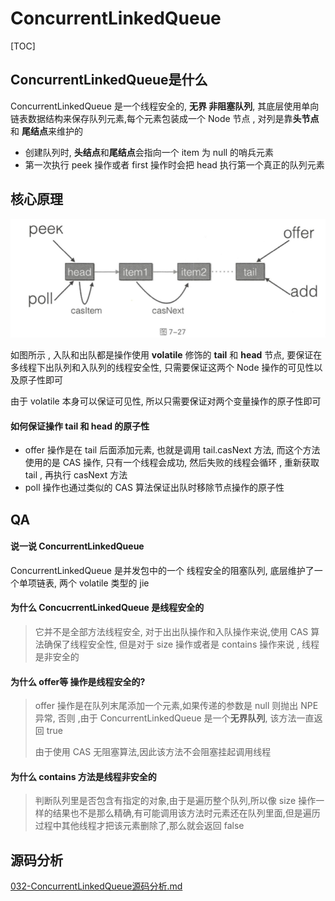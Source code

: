 # ConcurrentLinkedQueue

[TOC]

## ConcurrentLinkedQueue是什么

ConcurrentLinkedQueue 是一个线程安全的, **无界 非阻塞队列**, 其底层使用单向链表数据结构来保存队列元素,每个元素包装成一个 Node 节点 , 对列是靠**头节点** 和 **尾结点**来维护的 

- 创建队列时, **头结点**和**尾结点**会指向一个 item 为 null 的哨兵元素
- 第一次执行 peek 操作或者 first 操作时会把 head 执行第一个真正的队列元素

## 核心原理

![image-20200715090113054](../../../assets/image-20200715090113054.png)

如图所示 , 入队和出队都是操作使用 **volatile** 修饰的 **tail** 和 **head** 节点, 要保证在多线程下出队列和入队列的线程安全性, 只需要保证这两个 Node 操作的可见性以及原子性即可

由于 volatile 本身可以保证可见性, 所以只需要保证对两个变量操作的原子性即可

#### 如何保证操作 tail 和 head 的原子性

- offer 操作是在 tail 后面添加元素, 也就是调用 tail.casNext 方法, 而这个方法使用的是 CAS 操作, 只有一个线程会成功, 然后失败的线程会循环 , 重新获取 tail , 再执行 casNext 方法
- poll 操作也通过类似的 CAS 算法保证出队时移除节点操作的原子性

## QA

#### 说一说 ConcurrentLinkedQueue

ConcurrentLinkedQueue 是并发包中的一个 线程安全的阻塞队列, 底层维护了一个单项链表, 两个 volatile 类型的 jie



#### 为什么 ConcucrrentLinkedQueue 是线程安全的

> 它并不是全部方法线程安全, 对于出出队操作和入队操作来说,使用 CAS 算法确保了线程安全性, 但是对于 size 操作或者是 contains 操作来说 , 线程是非安全的

#### 为什么 offer等 操作是线程安全的?

> offer 操作是在队列末尾添加一个元素,如果传递的参数是 null 则抛出 NPE 异常, 否则 ,由于 ConcurrentLinkedQueue 是一个**无界队列**, 该方法一直返回 true 
>
> 由于使用 CAS 无阻塞算法,因此该方法不会阻塞挂起调用线程

#### 为什么 contains 方法是线程非安全的

> 判断队列里是否包含有指定的对象,由于是遍历整个队列,所以像 size 操作一样的结果也不是那么精确,有可能调用该方法时元素还在队列里面,但是遍历过程中其他线程才把该元素删除了,那么就会返回 false



## 源码分析

 [032-ConcurrentLinkedQueue源码分析.md](032-ConcurrentLinkedQueue源码分析.md) 

